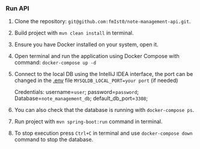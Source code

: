 ### Run API
1. Clone the repository: `git@github.com:fmIst0/note-management-api.git`.
2. Build project with `mvn clean install` in terminal.
3. Ensure you have Docker installed on your system, open it.
4. Open terminal and run the application using Docker Compose with command: `docker-compose up -d`
5. Connect to the local DB using the IntelliJ IDEA interface, the port can be changed in the [.env](.env) file `MYSQLDB_LOCAL_PORT=your port` (if needed)
    
    Credentials: username=`user`; password=`password`; Database=`note_management_db`; default_db_port=`3308`;
6. You can also check that the database is running with `docker-compose ps`.
7. Run project with `mvn spring-boot:run` command in terminal.
8. To stop execution press `Ctrl+C` in terminal and use `docker-compose down` command to stop the database.